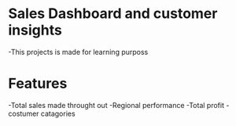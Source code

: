 # Sales Dashboard and customer insights
-This projects is made for learning purposs

# Features 
-Total sales made throught out
-Regional performance
-Total profit
-costumer catagories

